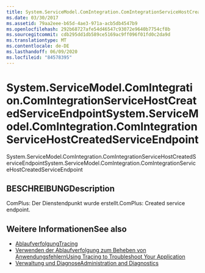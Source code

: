 ```yaml
---
title: System.ServiceModel.ComIntegration.ComIntegrationServiceHostCreatedServiceEndpoint
ms.date: 03/30/2017
ms.assetid: 79aa2eee-b65d-4ae3-971a-acb5db4547b9
ms.openlocfilehash: 292b68727afe54d46547c93072e9640b7754cf8b
ms.sourcegitcommit: cdb295dd1db589ce5169ac9ff096f01fd0c2da9d
ms.translationtype: MT
ms.contentlocale: de-DE
ms.lasthandoff: 06/09/2020
ms.locfileid: "84578395"
---
```

# <a name="systemservicemodelcomintegrationcomintegrationservicehostcreatedserviceendpoint"></a><span data-ttu-id="03b1c-102">System.ServiceModel.ComIntegration.ComIntegrationServiceHostCreatedServiceEndpoint</span><span class="sxs-lookup"><span data-stu-id="03b1c-102">System.ServiceModel.ComIntegration.ComIntegrationServiceHostCreatedServiceEndpoint</span></span>
<span data-ttu-id="03b1c-103">System.ServiceModel.ComIntegration.ComIntegrationServiceHostCreatedServiceEndpoint</span><span class="sxs-lookup"><span data-stu-id="03b1c-103">System.ServiceModel.ComIntegration.ComIntegrationServiceHostCreatedServiceEndpoint</span></span>  
  
## <a name="description"></a><span data-ttu-id="03b1c-104">BESCHREIBUNG</span><span class="sxs-lookup"><span data-stu-id="03b1c-104">Description</span></span>  
 <span data-ttu-id="03b1c-105">ComPlus: Der Dienstendpunkt wurde erstellt.</span><span class="sxs-lookup"><span data-stu-id="03b1c-105">ComPlus: Created service endpoint.</span></span>  
  
## <a name="see-also"></a><span data-ttu-id="03b1c-106">Weitere Informationen</span><span class="sxs-lookup"><span data-stu-id="03b1c-106">See also</span></span>

- [<span data-ttu-id="03b1c-107">Ablaufverfolgung</span><span class="sxs-lookup"><span data-stu-id="03b1c-107">Tracing</span></span>](index.md)
- [<span data-ttu-id="03b1c-108">Verwenden der Ablaufverfolgung zum Beheben von Anwendungsfehlern</span><span class="sxs-lookup"><span data-stu-id="03b1c-108">Using Tracing to Troubleshoot Your Application</span></span>](using-tracing-to-troubleshoot-your-application.md)
- [<span data-ttu-id="03b1c-109">Verwaltung und Diagnose</span><span class="sxs-lookup"><span data-stu-id="03b1c-109">Administration and Diagnostics</span></span>](../index.md)
